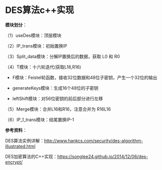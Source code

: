 # DES算法c++实现

**模块划分**：

（1）useDes模块：顶层模块

（2）IP_trans模块：初始置换IP

（3）Split_data模块：分解IP置换后的数据，获取 L0 和 R0

（4）T模块：十六轮迭代(获取L16,R16)

- F模块：Feistel轮函数，接收32位数据和48位子密钥，产生一个32位的输出

- generateKeys模块：生成16个48位的子密钥

- leftShift模块：对56位密钥的前后部分进行左移

（5）Merge模块：合并L16和R16，注意合并为 R16L16

（6）IP_1_trans模块：结尾置换IP-1


**参考资料**：

DES算法实例详解：http://www.hankcs.com/security/des-algorithm-illustrated.html

DES加密算法的C++实现：https://songlee24.github.io/2014/12/06/des-encrypt/

